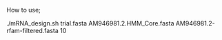 How to use;  

./mRNA_design.sh trial.fasta AM946981.2.HMM_Core.fasta AM946981.2-rfam-filtered.fasta 10  

